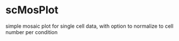 # scMosPlot
simple mosaic plot for single cell data, with option to normalize to cell number per condition
